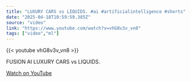```yaml
---
title: "LUXURY CARS vs LIQUIDS. #ai #artificialintelligence #shorts"
date: "2025-04-18T10:59:59.385Z"
source: "video"
link: "https://www.youtube.com/watch?v=vhG8v3v_vn8"
tags: ["video","ml"]
---
```


{{< youtube vhG8v3v_vn8 >}}

FUSION AI LUXURY CARS vs LIQUIDS.

[Watch on YouTube](https://www.youtube.com/watch?v=vhG8v3v_vn8)
